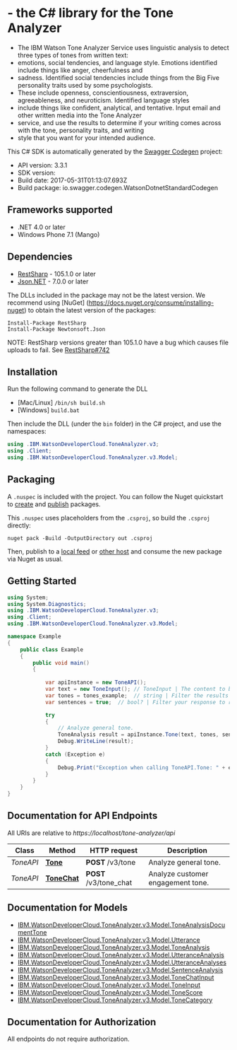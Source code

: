 #  - the C# library for the Tone Analyzer

 * The IBM Watson Tone Analyzer Service uses linguistic analysis to detect three types of tones from written text:
 * emotions, social tendencies, and language style. Emotions identified include things like anger, cheerfulness and
 * sadness. Identified social tendencies include things from the Big Five personality traits used by some psychologists.
 * These include openness, conscientiousness, extraversion, agreeableness, and neuroticism. Identified language styles
 * include things like confident, analytical, and tentative. Input email and other written media into the Tone Analyzer
 * service, and use the results to determine if your writing comes across with the tone, personality traits, and writing
 * style that you want for your intended audience.

This C# SDK is automatically generated by the [Swagger Codegen](https://github.com/swagger-api/swagger-codegen) project:

- API version: 3.3.1
- SDK version: 
- Build date: 2017-05-31T01:13:07.693Z
- Build package: io.swagger.codegen.WatsonDotnetStandardCodegen

<a name="frameworks-supported"></a>
## Frameworks supported
- .NET 4.0 or later
- Windows Phone 7.1 (Mango)

<a name="dependencies"></a>
## Dependencies
- [RestSharp](https://www.nuget.org/packages/RestSharp) - 105.1.0 or later
- [Json.NET](https://www.nuget.org/packages/Newtonsoft.Json/) - 7.0.0 or later

The DLLs included in the package may not be the latest version. We recommend using [NuGet] (https://docs.nuget.org/consume/installing-nuget) to obtain the latest version of the packages:
```
Install-Package RestSharp
Install-Package Newtonsoft.Json
```

NOTE: RestSharp versions greater than 105.1.0 have a bug which causes file uploads to fail. See [RestSharp#742](https://github.com/restsharp/RestSharp/issues/742)

<a name="installation"></a>
## Installation
Run the following command to generate the DLL
- [Mac/Linux] `/bin/sh build.sh`
- [Windows] `build.bat`

Then include the DLL (under the `bin` folder) in the C# project, and use the namespaces:
```csharp
using .IBM.WatsonDeveloperCloud.ToneAnalyzer.v3;
using .Client;
using .IBM.WatsonDeveloperCloud.ToneAnalyzer.v3.Model;
```

<a name="packaging"></a>
## Packaging

A `.nuspec` is included with the project. You can follow the Nuget quickstart to [create](https://docs.microsoft.com/en-us/nuget/quickstart/create-and-publish-a-package#create-the-package) and [publish](https://docs.microsoft.com/en-us/nuget/quickstart/create-and-publish-a-package#publish-the-package) packages.

This `.nuspec` uses placeholders from the `.csproj`, so build the `.csproj` directly:

```
nuget pack -Build -OutputDirectory out .csproj
```

Then, publish to a [local feed](https://docs.microsoft.com/en-us/nuget/hosting-packages/local-feeds) or [other host](https://docs.microsoft.com/en-us/nuget/hosting-packages/overview) and consume the new package via Nuget as usual.

<a name="getting-started"></a>
## Getting Started

```csharp
using System;
using System.Diagnostics;
using .IBM.WatsonDeveloperCloud.ToneAnalyzer.v3;
using .Client;
using .IBM.WatsonDeveloperCloud.ToneAnalyzer.v3.Model;

namespace Example
{
    public class Example
    {
        public void main()
        {
            
            var apiInstance = new ToneAPI();
            var text = new ToneInput(); // ToneInput | The content to be analyzed. The Tone Analyzer service supports up to 128 KB of text, or about 1000 sentences. Sentences with less than three words cannot be analyzed.
            var tones = tones_example;  // string | Filter the results by a specific tone. Valid values are `emotion`, `language`, and `social`. (optional) 
            var sentences = true;  // bool? | Filter your response to remove the sentence level analysis. Valid values are `true` and `false`. This parameter defaults to `true` when it's not set, which means that a sentence level analysis is automatically provided. Change `sentences` to `false` to filter out the sentence level analysis. (optional) 

            try
            {
                // Analyze general tone.
                ToneAnalysis result = apiInstance.Tone(text, tones, sentences);
                Debug.WriteLine(result);
            }
            catch (Exception e)
            {
                Debug.Print("Exception when calling ToneAPI.Tone: " + e.Message );
            }
        }
    }
}
```

<a name="documentation-for-api-endpoints"></a>
## Documentation for API Endpoints

All URIs are relative to *https://localhost/tone-analyzer/api*

Class | Method | HTTP request | Description
------------ | ------------- | ------------- | -------------
*ToneAPI* | [**Tone**](ToneAPI.md#tone) | **POST** /v3/tone | Analyze general tone.
*ToneAPI* | [**ToneChat**](ToneAPI.md#tonechat) | **POST** /v3/tone_chat | Analyze customer engagement tone.


<a name="documentation-for-models"></a>
## Documentation for Models

 - [IBM.WatsonDeveloperCloud.ToneAnalyzer.v3.Model.ToneAnalysisDocumentTone](ToneAnalysisDocumentTone.md)
 - [IBM.WatsonDeveloperCloud.ToneAnalyzer.v3.Model.Utterance](Utterance.md)
 - [IBM.WatsonDeveloperCloud.ToneAnalyzer.v3.Model.ToneAnalysis](ToneAnalysis.md)
 - [IBM.WatsonDeveloperCloud.ToneAnalyzer.v3.Model.UtteranceAnalysis](UtteranceAnalysis.md)
 - [IBM.WatsonDeveloperCloud.ToneAnalyzer.v3.Model.UtteranceAnalyses](UtteranceAnalyses.md)
 - [IBM.WatsonDeveloperCloud.ToneAnalyzer.v3.Model.SentenceAnalysis](SentenceAnalysis.md)
 - [IBM.WatsonDeveloperCloud.ToneAnalyzer.v3.Model.ToneChatInput](ToneChatInput.md)
 - [IBM.WatsonDeveloperCloud.ToneAnalyzer.v3.Model.ToneInput](ToneInput.md)
 - [IBM.WatsonDeveloperCloud.ToneAnalyzer.v3.Model.ToneScore](ToneScore.md)
 - [IBM.WatsonDeveloperCloud.ToneAnalyzer.v3.Model.ToneCategory](ToneCategory.md)


<a name="documentation-for-authorization"></a>
## Documentation for Authorization

All endpoints do not require authorization.
